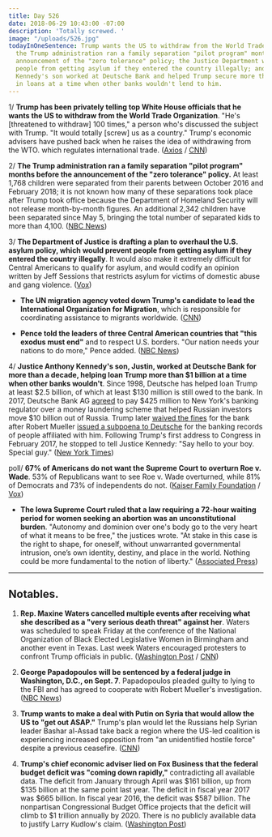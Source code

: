 ```yaml
---
title: Day 526
date: 2018-06-29 10:43:00 -07:00
description: 'Totally screwed. '
image: "/uploads/526.jpg"
todayInOneSentence: Trump wants the US to withdraw from the World Trade Organization;
  the Trump administration ran a family separation "pilot program" months before the
  announcement of the "zero tolerance" policy; the Justice Department wants to prevent
  people from getting asylum if they entered the country illegally; and Justice Anthony
  Kennedy's son worked at Deutsche Bank and helped Trump secure more than $1 billion
  in loans at a time when other banks wouldn't lend to him.
---
```


1/ **Trump has been privately telling top White House officials that he wants the US to withdraw from the World Trade Organization**. "He's \[threatened to withdraw\] 100 times," a person who's discussed the subject with Trump. "It would totally \[screw\] us as a country." Trump's economic advisers have pushed back when he raises the idea of withdrawing from the WTO. which regulates international trade. ([Axios](https://www.axios.com/trump-threat-withdraw-wto-world-trade-organization-f6ca180e-47d6-42aa-a3a3-f3228e97d715.html) / [CNN](https://www.cnn.com/2018/06/29/politics/trump-world-trade-organization/index.html))

2/ **The Trump administration ran a family separation "pilot program" months before the announcement of the "zero tolerance" policy.** At least 1,768 children were separated from their parents between October 2016 and February 2018; it is not known how many of these separations took place after Trump took office because the Department of Homeland Security will not release month-by-month figures. An additional 2,342 children have been separated since May 5, bringing the total number of separated kids to more than 4,100. ([NBC News](https://www.nbcnews.com/storyline/immigration-border-crisis/trump-admin-ran-pilot-program-separating-migrant-families-2017-n887616))

3/ **The Department of Justice is drafting a plan to overhaul the U.S. asylum policy, which would prevent people from getting asylum if they entered the country illegally**. It would also make it extremely difficult for Central Americans to qualify for asylum, and would codify an opinion written by Jeff Sessions that restricts asylum for victims of domestic abuse and gang violence. ([Vox](https://www.vox.com/policy-and-politics/2018/6/29/17514590/asylum-illegal-central-american-immigration-trump))

* **The UN migration agency voted down Trump's candidate to lead the International Organization for Migration**, which is responsible for coordinating assistance to migrants worldwide. ([CNN](https://www.cnn.com/2018/06/29/politics/ken-isaacs-migration-united-nations/index.html))

* **Pence told the leaders of three Central American countries that "this exodus must end"** and to respect U.S. borders. "Our nation needs your nations to do more," Pence added. ([NBC News](https://www.nbcnews.com/politics/immigration/pence-tells-central-american-leaders-end-exodus-respect-u-s-n887661))

4/ **Justice Anthony Kennedy's son, Justin, worked at Deutsche Bank for more than a decade, helping loan Trump more than $1 billion at a time when other banks wouldn't**. Since 1998, Deutsche has helped loan Trump at least $2.5 billion, of which at least $130 million is still owed to the bank. In 2017, Deutsche Bank AG [agreed](https://whatthefuckjusthappenedtoday.com/2017/01/31/Day-12/#6-deutsche-bank-ag-agreed-to-pay-425) to pay $425 million to New York's banking regulator over a money laundering scheme that helped Russian investors move $10 billion out of Russia. Trump later [waived the fines](https://whatthefuckjusthappenedtoday.com/2018/01/10/day-356/#6-the-trump-administration-waived-fi) for the bank after Robert Mueller [issued a subpoena to Deutsche](https://whatthefuckjusthappenedtoday.com/2017/12/05/day-320/#1-robert-mueller-issued-a-subpoena-f) for the banking records of people affiliated with him. Following Trump's first address to Congress in February 2017, he stopped to tell Justice Kennedy: "Say hello to your boy. Special guy." ([New York Times](https://www.nytimes.com/2018/06/28/us/politics/trump-anthony-kennedy-retirement.html))

poll/ **67% of Americans do not want the Supreme Court to overturn Roe v. Wade**. 53% of Republicans want to see Roe v. Wade overturned, while 81% of Democrats and 73% of independents do not. ([Kaiser Family Foundation](https://www.kff.org/health-reform/press-release/poll-two-thirds-of-americans-dont-want-the-supreme-court-to-overturn-roe-v-wade/) / [Vox](https://www.vox.com/policy-and-politics/2018/6/29/17517856/poll-roe-wade-kennedy-supreme-court-retirement))

* **The Iowa Supreme Court ruled that a law requiring a 72-hour waiting period for women seeking an abortion was an unconstitutional burden**. "Autonomy and dominion over one's body go to the very heart of what it means to be free," the justices wrote. "At stake in this case is the right to shape, for oneself, without unwarranted governmental intrusion, one’s own identity, destiny, and place in the world. Nothing could be more fundamental to the notion of liberty." ([Associated Press](https://apnews.com/882e886e3a504e34b6586aa5b882f77f))

---

## Notables.

1. **Rep. Maxine Waters cancelled multiple events after receiving what she described as a "very serious death threat" against her**. Waters was scheduled to speak Friday at the conference of the National Organization of Black Elected Legislative Women in Birmingham and another event in Texas. Last week Waters encouraged protesters to confront Trump officials in public. ([Washington Post](https://www.washingtonpost.com/politics/rep-maxine-waters-cancels-events-due-to-very-serious-death-threat/2018/06/28/b5aca1c0-7b1c-11e8-80be-6d32e182a3bc_story.html?noredirect=on&utm_term=.ba23a0a09fdb) / [CNN](https://www.cnn.com/2018/06/28/politics/maxine-waters-threatened/index.html))

2. **George Papadopoulos will be sentenced by a federal judge in Washington, D.C., on Sept. 7**. Papadopoulos pleaded guilty to lying to the FBI and has agreed to cooperate with Robert Mueller's investigation. ([NBC News](https://www.nbcnews.com/news/crime-courts/ex-trump-aide-papadopoulos-will-be-sentenced-sept-7-n887586))

3. **Trump wants to make a deal with Putin on Syria that would allow the US to "get out ASAP."** Trump's plan would let the Russians help Syrian leader Bashar al-Assad take back a region where the US-led coalition is experiencing increased opposition from "an unidentified hostile force" despite a previous ceasefire. ([CNN](https://www.cnn.com/2018/06/28/politics/trump-king-of-jordan-syria-putin/index.html))

4. **Trump's chief economic adviser lied on Fox Business that the federal budget deficit was "coming down rapidly,"** contradicting all available data. The deficit from January through April was $161 billion, up from $135 billion at the same point last year. The deficit in fiscal year 2017 was $665 billion. In fiscal year 2016, the deficit was $587 billion. The nonpartisan Congressional Budget Office projects that the deficit will climb to $1 trillion annually by 2020. There is no publicly available data to justify Larry Kudlow's claim. ([Washington Post](https://www.washingtonpost.com/news/wonk/wp/2018/06/29/trumps-top-economic-adviser-says-deficit-is-coming-down-rapidly-contradicting-all-available-data/?utm_term=.1654a47088ae))
